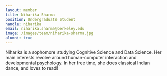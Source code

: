 ```yaml
---
layout: member
title: Niharika Sharma
position: Undergraduate Student
handle: niharika
email: niharika.sharma@berkeley.edu
image: /images/team/niharika-sharma.jpg
alumni: true
---
```


Niharika is a sophomore studying Cognitive Science and Data Science. Her main interests revolve around human-computer interaction and developmental psychology. In her free time, she does classical Indian dance, and loves to read! 
